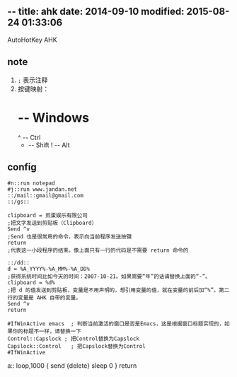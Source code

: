 --
title: ahk
date: 2014-09-10
modified: 2015-08-24 01:33:06
---
AutoHotKey AHK

## note
1. `;` 表示注释
1. 按键映射：
   # -- Windows
   ^ -- Ctrl
   + -- Shift
   ! -- Alt

## config

    #n::run notepad
    #j::run www.jandan.net
    ::/mail::gmail@gmail.com
    ::/gs::
    
    clipboard = 煎蛋娱乐有限公司
    ;把文字发送到剪贴板（Clipboard）
    Send ^v
    ;Send 也是很常用的命令，表示向当前程序发送按键
    return
    ;代表这一小段程序的结束。像上面只有一行的代码是不需要 return 命令的
    
    ::/dd::
    d = %A_YYYY%-%A_MM%-%A_DD%
    ;获得系统时间比如今天的时间：2007-10-21。如果需要“年”的话请替换上面的“-”。
    clipboard = %d%
    ;把 d 的值发送到剪贴板，变量是不用声明的，想引用变量的值，就在变量的前后加“%”。第二行的变量是 AHK 自带的变量。
    Send ^v
    return
    
    #IfWinActive emacs  ; 判断当前激活的窗口是否是Emacs，这是根据窗口标题实现的，如果你的标题不一样，请替换一下 
    Control::Capslock ; 把Control替换为Capslock 
    Capslock::Control   ; 把Capslock替换为Control 
    #IfWinActive

a::
loop,1000
{
send {delete}
sleep 0
}
return
